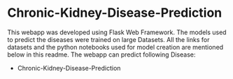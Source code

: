 # Chronic-Kidney-Disease-Prediction

This webapp was developed using Flask Web Framework. The models used to predict the diseases were trained on large Datasets. All the links for datasets and the python notebooks used for model creation are mentioned below in this readme. The webapp can predict following Disease:

- Chronic-Kidney-Disease-Prediction

